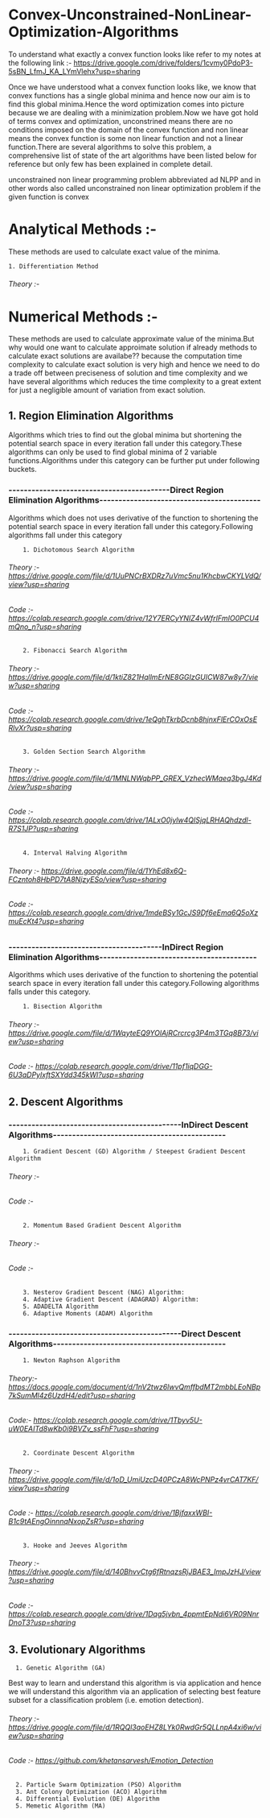 # Convex-Unconstrained-NonLinear-Optimization-Algorithms
To understand what exactly a convex function looks like refer to my notes at the following link :- https://drive.google.com/drive/folders/1cvmy0PdoP3-5sBN_LfmJ_KA_LYmVlehx?usp=sharing

Once we have understood what a convex function looks like, we know that convex functions has a single global minima and hence now our aim is to find this global minima.Hence the word optimization comes into picture because we are dealing with a minimization problem.Now we have got hold of terms convex and optimization, unconstrined means there are no conditions imposed on the domain of the convex function and non linear means the convex function is some non linear function and not a linear function.There are several algorithms to solve this problem, a comprehensive list of state of the art algorithms have been listed below for reference but only few has been explained in complete detail.

unconstrained non linear programming problem abbreviated ad NLPP and in other words also called unconstrained non linear optimization problem if the given function is convex  

#   Analytical Methods :- 
These methods are used to calculate exact value of the minima.

    1. Differentiation Method
######           Theory :-

#   Numerical Methods :-
These methods are used to calculate approximate value of the minima.But why would one want to calculate approimate solution if already methods to calculate exact solutions are availabe?? because the computation time complexity to calculate exact solution is very high and hence we need to do a trade off between preciseness of solution and time complexity and we have several algorithms which reduces the time complexity to a great extent for just a negligible amount of variation from exact solution.

##       1. Region Elimination Algorithms
Algorithms which tries to find out the global minima but shortening the potential search space in every iteration fall under this category.These algorithms can only be used to find global minima of 2 variable functions.Algorithms under this category can be further put under following buckets.

###      ------------------------------------------Direct Region Elimination Algorithms------------------------------------------
Algorithms which does not uses derivative of the function to shortening the potential search space in every iteration fall under this category.Following algorithms fall under this category

        1. Dichotomous Search Algorithm
######           Theory :- https://drive.google.com/file/d/1UuPNCrBXDRz7uVmc5nu1KhcbwCKYLVdQ/view?usp=sharing
######           Code :- https://colab.research.google.com/drive/12Y7ERCyYNIZ4vWfrIFmIO0PCU4mQno_n?usp=sharing
            
        2. Fibonacci Search Algorithm
######            Theory :- https://drive.google.com/file/d/1ktiZ821HqllmErNE8GGIzGUICW87w8y7/view?usp=sharing
######            Code :- https://colab.research.google.com/drive/1eQghTkrbDcnb8hjnxFlErCOxOsERlvXr?usp=sharing
            
        3. Golden Section Search Algorithm
######            Theory :- https://drive.google.com/file/d/1MNLNWqbPP_GREX_VzhecWMaeq3bgJ4Kd/view?usp=sharing
######            Code :- https://colab.research.google.com/drive/1ALxO0jylw4QISjqLRHAQhdzdl-R7S1JP?usp=sharing
            
        4. Interval Halving Algorithm
######            Theory :- https://drive.google.com/file/d/1YhEd8x6Q-FCzntoh8HbPD7tA8NjzyESo/view?usp=sharing
######            Code :- https://colab.research.google.com/drive/1mdeBSy1GcJS9Df6eEma6Q5oXzmuEcKt4?usp=sharing

###      ----------------------------------------InDirect Region Elimination Algorithms-----------------------------------------
Algorithms which uses derivative of the function to shortening the potential search space in every iteration fall under this category.Following algorithms falls under this category.

        1. Bisection Algorithm
######            Theory :- https://drive.google.com/file/d/1WqyteEQ9YOlAjRCrcrcg3P4m3TGq8B73/view?usp=sharing
######            Code :- https://colab.research.google.com/drive/11pf1iqDGG-6U3aDPylxftSXYdd345kWl?usp=sharing

##    2. Descent Algorithms

###      ---------------------------------------------InDirect Descent Algorithms---------------------------------------------
        1. Gradient Descent (GD) Algorithm / Steepest Gradient Descent Algorithm
######            Theory :-
######            Code :-
            
        2. Momentum Based Gradient Descent Algorithm
######            Theory :-
######            Code :-
            
        3. Nesterov Gradient Descent (NAG) Algorithm:
        4. Adaptive Gradient Descent (ADAGRAD) Algorithm:
        5. ADADELTA Algorithm
        6. Adaptive Moments (ADAM) Algorithm

###      ---------------------------------------------Direct Descent Algorithms---------------------------------------------
        1. Newton Raphson Algorithm
######            Theory:- https://docs.google.com/document/d/1nV2twz6lwvQmffbdMT2mbbLEoNBp7kSumMl4z6UzdH4/edit?usp=sharing
######            Code:- https://colab.research.google.com/drive/1Tbyv5U-uW0EAITd8wKb0i9BVZv_ssFhF?usp=sharing

        2. Coordinate Descent Algorithm
######            Theory :- https://drive.google.com/file/d/1oD_UmiUzcD40PCzA8WcPNPz4vrCAT7KF/view?usp=sharing
######            Code :- https://colab.research.google.com/drive/1BjfaxxWBI-B1c9tAEngOinnnqNxopZsR?usp=sharing

        3. Hooke and Jeeves Algorithm
######            Theory :- https://drive.google.com/file/d/140BhvvCtg6fRtnqzsRjJBAE3_ImpJzHJ/view?usp=sharing
######            Code :- https://colab.research.google.com/drive/1Dqg5jvbn_4ppmtEpNdi6VR09NnrDnoT3?usp=sharing     

##    3. Evolutionary Algorithms

      1. Genetic Algorithm (GA)
Best way to learn and understand this algorithm is via application and hence we will understand this algorithm via an application of selecting best feature subset for a classification problem (i.e. emotion detection).

###### Theory :- https://drive.google.com/file/d/1RQQl3aoEHZ8LYk0RwdGr5QLLnpA4xi6w/view?usp=sharing
###### Code :- https://github.com/khetansarvesh/Emotion_Detection
      2. Particle Swarm Optimization (PSO) Algorithm
      3. Ant Colony Optimization (ACO) Algorithm
      4. Differential Evolution (DE) Algorithm
      5. Memetic Algorithm (MA)  
